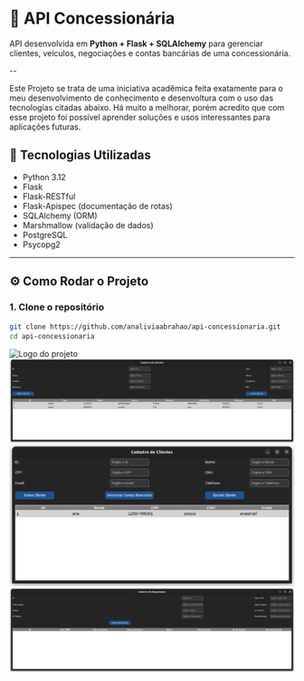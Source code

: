 # 🚗 API Concessionária

API desenvolvida em **Python + Flask + SQLAlchemy** para gerenciar clientes, veículos, negociações e contas bancárias de uma concessionária.

--

Este Projeto se trata de uma iniciativa acadêmica feita exatamente para o meu desenvolvimento de conhecimento e desenvoltura com o uso das tecnologias citadas abaixo. Há muito a melhorar, porém acredito que com esse projeto foi possível aprender soluções e usos interessantes para aplicações futuras.

## 📌 Tecnologias Utilizadas
- Python 3.12
- Flask
- Flask-RESTful
- Flask-Apispec (documentação de rotas)
- SQLAlchemy (ORM)
- Marshmallow (validação de dados)
- PostgreSQL
- Psycopg2

---

## ⚙️ Como Rodar o Projeto

### 1. Clone o repositório
```bash
git clone https://github.com/analiviaabrahao/api-concessionaria.git
cd api-concessionaria
```

![Logo do projeto](https://github.com/analiviaabrahao/Concessionaria-API/README.md/tela-principal.png)
![Logo do projeto](https://github.com/analiviaabrahao/Concessionaria-API/blob/README.md/Cap1.png)
![Logo do projeto](https://github.com/analiviaabrahao/Concessionaria-API/blob/README.md/Cap2.png)
![Logo do projeto](https://github.com/analiviaabrahao/Concessionaria-API/blob/README.md/Cap3.png)

